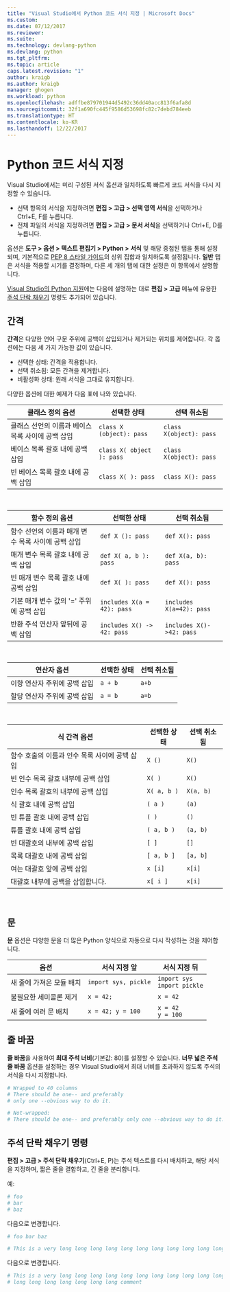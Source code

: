 ```yaml
---
title: "Visual Studio에서 Python 코드 서식 지정 | Microsoft Docs"
ms.custom: 
ms.date: 07/12/2017
ms.reviewer: 
ms.suite: 
ms.technology: devlang-python
ms.devlang: python
ms.tgt_pltfrm: 
ms.topic: article
caps.latest.revision: "1"
author: kraigb
ms.author: kraigb
manager: ghogen
ms.workload: python
ms.openlocfilehash: adffbe879701944d5492c36dd40acc813f6afa8d
ms.sourcegitcommit: 32f1a690fc445f9586d53698fc82c7debd784eeb
ms.translationtype: HT
ms.contentlocale: ko-KR
ms.lasthandoff: 12/22/2017
---
```

# <a name="formatting-python-code"></a>Python 코드 서식 지정

Visual Studio에서는 미리 구성된 서식 옵션과 일치하도록 빠르게 코드 서식을 다시 지정할 수 있습니다.

- 선택 항목의 서식을 지정하려면 **편집 > 고급 > 선택 영역 서식**을 선택하거나 Ctrl+E, F를 누릅니다.
- 전체 파일의 서식을 지정하려면 **편집 > 고급 > 문서 서식**을 선택하거나 Ctrl+E, D를 누릅니다.

옵션은 **도구 > 옵션 > 텍스트 편집기 > Python > 서식** 및 해당 중첩된 탭을 통해 설정되며, 기본적으로 [PEP 8 스타일 가이드](http://www.python.org/dev/peps/pep-0008/)의 상위 집합과 일치하도록 설정됩니다. **일반** 탭은 서식을 적용할 시기를 결정하며, 다른 세 개의 탭에 대한 설정은 이 항목에서 설명합니다.

[Visual Studio의 Python 지원](installation.md)에는 다음에 설명하는 대로 **편집 > 고급** 메뉴에 유용한 [주석 단락 채우기](#fill-comment-paragraph-command) 명령도 추가되어 있습니다.

## <a name="spacing"></a>간격

**간격**은 다양한 언어 구문 주위에 공백이 삽입되거나 제거되는 위치를 제어합니다. 각 옵션에는 다음 세 가지 가능한 값이 있습니다.

- 선택한 상태: 간격을 적용합니다.
- 선택 취소됨: 모든 간격을 제거합니다.
- 비활성화 상태: 원래 서식을 그대로 유지합니다.

다양한 옵션에 대한 예제가 다음 표에 나와 있습니다.

| 클래스 정의 옵션 | 선택한 상태 | 선택 취소됨 |
| --- | --- | --- | 
| 클래스 선언의 이름과 베이스 목록 사이에 공백 삽입 | `class X (object): pass` | `class X(object): pass` | 
| 베이스 목록 괄호 내에 공백 삽입 | `class X( object ): pass` | `class X(object): pass` |
| 빈 베이스 목록 괄호 내에 공백 삽입 | `class X( ): pass` | `class X(): pass` |

<br/>

| 함수 정의 옵션 | 선택한 상태 | 선택 취소됨 |
| --- | --- | --- |
| 함수 선언의 이름과 매개 변수 목록 사이에 공백 삽입 | `def X (): pass` | `def X(): pass` | 
| 매개 변수 목록 괄호 내에 공백 삽입 | `def X( a, b ): pass` | `def X(a, b): pass` |
| 빈 매개 변수 목록 괄호 내에 공백 삽입 | `def X( ): pass` | `def X(): pass` |
| 기본 매개 변수 값의 '=' 주위에 공백 삽입 | `includes X(a = 42): pass` | `includes X(a=42): pass` |
| 반환 주석 연산자 앞뒤에 공백 삽입 | `includes X() -> 42: pass` | `includes X()->42: pass` |

<br/>

| 연산자 옵션 | 선택한 상태 | 선택 취소됨 |
| --- | --- | --- |
| 이항 연산자 주위에 공백 삽입 | `a + b` | `a+b` |
| 할당 연산자 주위에 공백 삽입 | `a = b` | `a=b` |

<br/>

| 식 간격 옵션 | 선택한 상태 | 선택 취소됨 |
| --- | --- | --- |
| 함수 호출의 이름과 인수 목록 사이에 공백 삽입 | `X ()` | `X()` |
| 빈 인수 목록 괄호 내부에 공백 삽입 | `X( )` | `X()` |
| 인수 목록 괄호의 내부에 공백 삽입 | `X( a, b )` | `X(a, b)` |
| 식 괄호 내에 공백 삽입 | `( a )` | `(a)` |
| 빈 튜플 괄호 내에 공백 삽입 | `( )` | `()` |
| 튜플 괄호 내에 공백 삽입 | `( a, b )` | `(a, b)` |
| 빈 대괄호의 내부에 공백 삽입 | `[ ]` | `[]` |
| 목록 대괄호 내에 공백 삽입 | `[ a, b ]` | `[a, b]` |
| 여는 대괄호 앞에 공백 삽입 | `x [i]` | `x[i]` |
| 대괄호 내부에 공백을 삽입합니다. | `x[ i ]` | `x[i]` |

<br/>

## <a name="statements"></a>문

**문** 옵션은 다양한 문을 더 많은 Python 양식으로 자동으로 다시 작성하는 것을 제어합니다.

| 옵션 | 서식 지정 앞 | 서식 지정 뒤 |
| --- | --- | --- |
| 새 줄에 가져온 모듈 배치 | `import sys, pickle` | `import sys`<br/>`import pickle` |
| 불필요한 세미콜론 제거 | `x = 42;` | `x = 42` |
| 새 줄에 여러 문 배치 | `x = 42; y = 100` | `x = 42`<br/>`y = 100` |


## <a name="wrapping"></a>줄 바꿈

**줄 바꿈**을 사용하여 **최대 주석 너비**(기본값: 80)를 설정할 수 있습니다. **너무 넓은 주석 줄 바꿈** 옵션을 설정하는 경우 Visual Studio에서 최대 너비를 초과하지 않도록 주석의 서식을 다시 지정합니다.

```python
# Wrapped to 40 columns
# There should be one-- and preferably
# only one --obvious way to do it.
```

```python
# Not-wrapped:
# There should be one-- and preferably only one --obvious way to do it.
```



## <a name="fill-comment-paragraph-command"></a>주석 단락 채우기 명령

**편집 > 고급 > 주석 단락 채우기**(Ctrl+E, P)는 주석 텍스트를 다시 배치하고, 해당 서식을 지정하며, 짧은 줄을 결합하고, 긴 줄을 분리합니다.

예:

```python
# foo 
# bar
# baz
```

다음으로 변경합니다.

```python
# foo bar baz
```

```python
# This is a very long long long long long long long long long long long long long long long long long long long comment
```

다음으로 변경합니다.

```python
# This is a very long long long long long long long long long long long long
# long long long long long long long comment
```